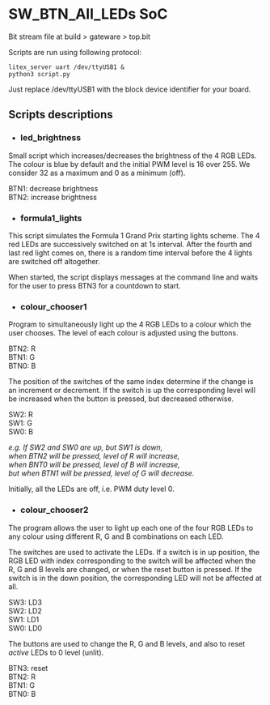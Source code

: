 # SW_BTN_All_LEDs SoC

Bit stream file at build > gateware > top.bit

Scripts are run using following protocol:
```
litex_server uart /dev/ttyUSB1 &
python3 script.py
```
Just replace /dev/ttyUSB1 with the block device identifier for your
board.


## Scripts descriptions

* ### led_brightness

Small script which increases/decreases the brightness of the 4 RGB
LEDs. The colour is blue by default and the initial PWM level is
16 over 255. We consider 32 as a maximum and 0 as a minimum (off).

BTN1: decrease brightness<br/>
BTN2: increase brightness<br/>


* ### formula1_lights

This script simulates the Formula 1 Grand Prix starting lights scheme.
The 4 red LEDs are successively switched on at 1s interval. After the
fourth and last red light comes on, there is a random time interval
before the 4 lights are switched off altogether.

When started, the script displays messages at the command line and
waits for the user to press BTN3 for a countdown to start.


* ### colour_chooser1

Program to simultaneously light up the 4 RGB LEDs to a colour
which the user chooses. The level of each colour is adjusted
using the buttons.

BTN2: R<br/>
BTN1: G<br/>
BTN0: B<br/>

The position of the switches of the same index determine if
the change is an increment or decrement. If the switch is up
the corresponding level will be increased when the button is
pressed, but decreased otherwise.

SW2: R<br/>
SW1: G<br/>
SW0: B<br/>

*e.g. If SW2 and SW0 are up, but SW1 is down,<br/>
when BTN2 will be pressed, level of R will increase,<br/>
when BNT0 will be pressed, level of B will increase,<br/>
but when BTN1 will be pressed, level of G will decrease.*

Initially, all the LEDs are off, i.e. PWM duty level 0.



* ### colour_chooser2

The program allows the user to light up each one of the four RGB
LEDs to any colour using different R, G and B combinations on
each LED.

The switches are used to activate the LEDs. If a switch is in up
position, the RGB LED with index corresponding to the switch will
be affected when the R, G and B levels are changed, or when the
reset button is pressed. If the switch is in the down position,
the corresponding LED will not be affected at all.

SW3: LD3<br/>
SW2: LD2<br/>
SW1: LD1<br/>
SW0: LD0<br/>

The buttons are used to change the R, G and B levels, and also to
reset *active* LEDs to 0 level (unlit).

BTN3: reset<br/>
BTN2: R<br/>
BTN1: G<br/>
BTN0: B<br/>

